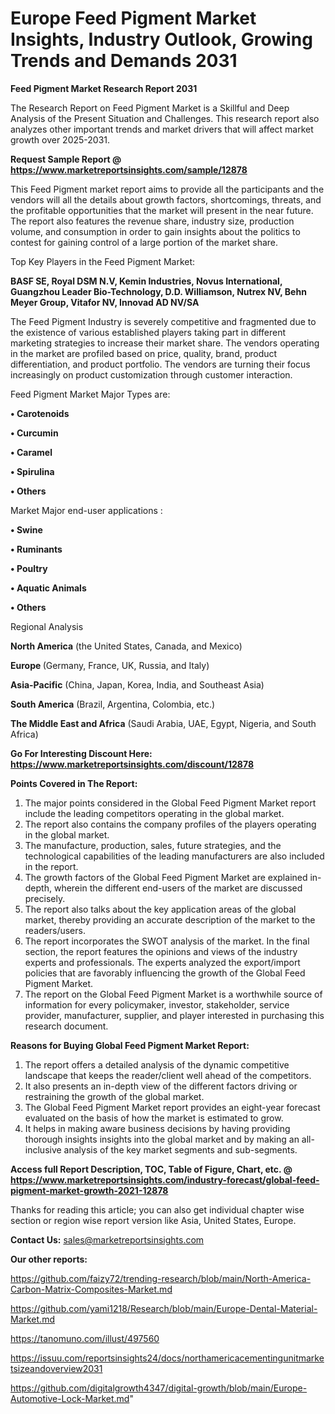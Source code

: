 # Europe Feed Pigment Market Insights, Industry Outlook, Growing Trends and Demands 2031

<strong>Feed Pigment Market Research Report 2031</strong>

The Research Report on Feed Pigment Market is a Skillful and Deep Analysis of the Present Situation and Challenges. This research report also analyzes other important trends and market drivers that will affect market growth over 2025-2031.

<strong>Request Sample Report @ <a href=https://www.marketreportsinsights.com/sample/12878>https://www.marketreportsinsights.com/sample/12878</a></strong>

This Feed Pigment market report aims to provide all the participants and the vendors will all the details about growth factors, shortcomings, threats, and the profitable opportunities that the market will present in the near future. The report also features the revenue share, industry size, production volume, and consumption in order to gain insights about the politics to contest for gaining control of a large portion of the market share.

Top Key Players in the Feed Pigment Market:

<strong>BASF SE, Royal DSM N.V, Kemin Industries, Novus International, Guangzhou Leader Bio-Technology, D.D. Williamson, Nutrex NV, Behn Meyer Group, Vitafor NV, Innovad AD NV/SA</strong>

The Feed Pigment Industry is severely competitive and fragmented due to the existence of various established players taking part in different marketing strategies to increase their market share. The vendors operating in the market are profiled based on price, quality, brand, product differentiation, and product portfolio. The vendors are turning their focus increasingly on product customization through customer interaction.

Feed Pigment Market Major Types are:

<strong>• Carotenoids

• Curcumin

• Caramel

• Spirulina

• Others</strong>

Market Major end-user applications :

<strong>• Swine

• Ruminants

• Poultry

• Aquatic Animals

• Others</strong>

Regional Analysis

</u><strong><b>North America</b></strong> (the United States, Canada, and Mexico)

<strong><b>Europe </b></strong>(Germany, France, UK, Russia, and Italy)

<strong><b>Asia-Pacific</b></strong> (China, Japan, Korea, India, and Southeast Asia)

<strong><b>South America</b></strong> (Brazil, Argentina, Colombia, etc.)

<strong><b>The Middle East and Africa</b></strong> (Saudi Arabia, UAE, Egypt, Nigeria, and South Africa)

<strong>Go For Interesting Discount Here: <a href=https://www.marketreportsinsights.com/discount/12878>https://www.marketreportsinsights.com/discount/12878</a></strong>

<strong>Points Covered in The Report:</strong>
<ol>
  <li>The major points considered in the Global Feed Pigment Market report include the leading competitors operating in the global market.</li>
  <li>The report also contains the company profiles of the players operating in the global market.</li>
  <li>The manufacture, production, sales, future strategies, and the technological capabilities of the leading manufacturers are also included in the report.</li>
  <li>The growth factors of the Global Feed Pigment Market are explained in-depth, wherein the different end-users of the market are discussed precisely.</li>
  <li>The report also talks about the key application areas of the global market, thereby providing an accurate description of the market to the readers/users.</li>
  <li>The report incorporates the SWOT analysis of the market. In the final section, the report features the opinions and views of the industry experts and professionals. The experts analyzed the export/import policies that are favorably influencing the growth of the Global Feed Pigment Market.</li>
  <li>The report on the Global Feed Pigment Market is a worthwhile source of information for every policymaker, investor, stakeholder, service provider, manufacturer, supplier, and player interested in purchasing this research document.</li>
</ol>
<strong>Reasons for Buying Global Feed Pigment Market Report:</strong>

<ol>
  <li>The report offers a detailed analysis of the dynamic competitive landscape that keeps the reader/client well ahead of the competitors.</li>
  <li>It also presents an in-depth view of the different factors driving or restraining the growth of the global market.</li>
  <li>The Global Feed Pigment Market report provides an eight-year forecast evaluated on the basis of how the market is estimated to grow.</li>
  <li>It helps in making aware business decisions by having providing thorough insights insights into the global market and by making an all-inclusive analysis of the key market segments and sub-segments.</li>
</ol>
<strong>Access full Report Description, TOC, Table of Figure, Chart, etc. @ <a href=https://www.marketreportsinsights.com/industry-forecast/global-feed-pigment-market-growth-2021-12878>https://www.marketreportsinsights.com/industry-forecast/global-feed-pigment-market-growth-2021-12878</a></strong>


Thanks for reading this article; you can also get individual chapter wise section or region wise report version like Asia, United States, Europe.

<strong>Contact Us:</strong>
sales@marketreportsinsights.com

<strong>Our other reports:</strong>

<a href=https://github.com/faizy72/trending-research/blob/main/North-America-Carbon-Matrix-Composites-Market.md>https://github.com/faizy72/trending-research/blob/main/North-America-Carbon-Matrix-Composites-Market.md</a>

<a href=https://github.com/yami1218/Research/blob/main/Europe-Dental-Material-Market.md>https://github.com/yami1218/Research/blob/main/Europe-Dental-Material-Market.md</a>

<a href=https://tanomuno.com/illust/497560>https://tanomuno.com/illust/497560</a>

<a href=https://issuu.com/reportsinsights24/docs/northamericacementingunitmarketsizeandoverview2031>https://issuu.com/reportsinsights24/docs/northamericacementingunitmarketsizeandoverview2031</a>

<a href=https://github.com/digitalgrowth4347/digital-growth/blob/main/Europe-Automotive-Lock-Market.md>https://github.com/digitalgrowth4347/digital-growth/blob/main/Europe-Automotive-Lock-Market.md</a>"
